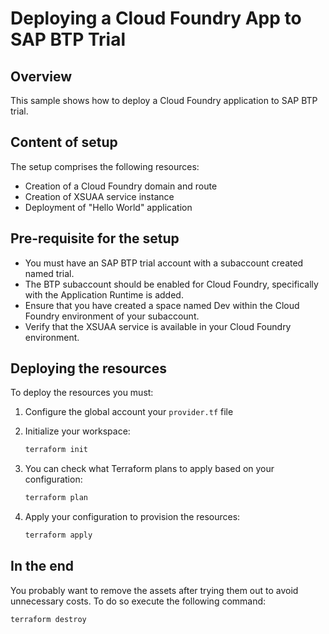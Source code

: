 # Deploying a Cloud Foundry App to SAP BTP Trial

## Overview

This sample shows how to deploy a Cloud Foundry application to SAP BTP trial.

## Content of setup

The setup comprises the following resources:

- Creation of a Cloud Foundry domain and route
- Creation of XSUAA service instance
- Deployment of "Hello World" application

## Pre-requisite for the setup

- You must have an SAP BTP trial account with a subaccount created named trial.
- The BTP subaccount should be enabled for Cloud Foundry, specifically with the Application Runtime is added.
- Ensure that you have created a space named Dev within the Cloud Foundry environment of your subaccount.
- Verify that the XSUAA service is available in your Cloud Foundry environment.

## Deploying the resources

To deploy the resources you must:

1. Configure the global account your `provider.tf` file

2. Initialize your workspace:

   ```bash
   terraform init
   ```

3. You can check what Terraform plans to apply based on your configuration:

   ```bash
   terraform plan
   ```

4. Apply your configuration to provision the resources:

   ```bash
   terraform apply
   ```

## In the end

You probably want to remove the assets after trying them out to avoid unnecessary costs. To do so execute the following command:

```bash
terraform destroy
```
